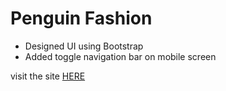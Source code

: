 # Penguin Fashion

- Designed UI using Bootstrap
- Added toggle navigation bar on mobile screen

visit the site [HERE](https://umarfchy.github.io/penguin-fashion/index.html)
